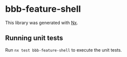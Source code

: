 # bbb-feature-shell

This library was generated with [Nx](https://nx.dev).

## Running unit tests

Run `nx test bbb-feature-shell` to execute the unit tests.
